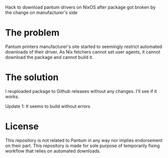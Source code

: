 Hack to download pantum drivers on NixOS after package got broken by the change on manufacturer's side

# The problem

Pantum printers manufacturer's site started to seemingly restrict automated downloads of their driver. As Nix fetchers cannot set user agents, it cannot download the package and cannot build it.

# The solution

I reuploaded package to Github releases without any changes. I'll see if it works.

Update 1: It seems to build without errors

# License

This repository is not related to Pantum in any way nor implies endorsement on their part. This repository is made for sole purpose of temporarily fixing workflow that relies on automated downloads. 
